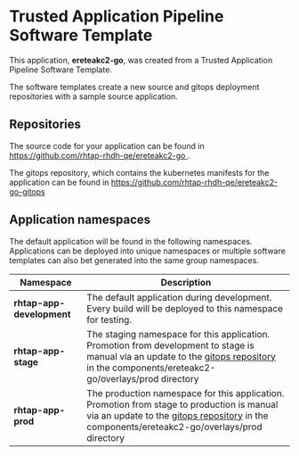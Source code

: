 # Trusted Application Pipeline Software Template

This application, **ereteakc2-go**, was created from a Trusted Application Pipeline Software Template.

The software templates create a new source and gitops deployment repositories with a sample source application. 

## Repositories

The source code for your application can be found in [https://github.com/rhtap-rhdh-qe/ereteakc2-go ](https://github.com/rhtap-rhdh-qe/ereteakc2-go ).
 
The gitops repository, which contains the kubernetes manifests for the application can be found in 
[https://github.com/rhtap-rhdh-qe/ereteakc2-go-gitops ](https://github.com/rhtap-rhdh-qe/ereteakc2-go-gitops ) 

## Application namespaces 

The default application will be found in the following namespaces. Applications can be deployed into unique namespaces or multiple software templates can also bet generated into the same group namespaces.  

|  Namespace   |  Description   |  
| -------- | -------- |   
| **rhtap-app-development** | The default application during development. Every build will be deployed to this namespace for testing. | 
| **rhtap-app-stage** | The staging namespace for this application. Promotion from development to stage is manual via an update to the [gitops repository](https://github.com/rhtap-rhdh-qe/ereteakc2-go-gitops ) in the components/ereteakc2-go/overlays/prod directory |  
| **rhtap-app-prod** | The production namespace for this application. Promotion from stage to production is manual via an update to the [gitops repository](https://github.com/rhtap-rhdh-qe/ereteakc2-go-gitops ) in the components/ereteakc2-go/overlays/prod directory | 
